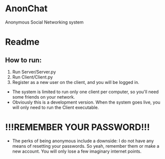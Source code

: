 # AnonChat
Anonymous Social Networking system

# Readme  
## How to run:
1. Run Server/Server.py
2. Run Client/Client.py  
3. Register as a new user on the client, and you will be logged in.  
* The system is limited to run only one client per computer, so you'll need some friends on your network.  
* Obviously this is a development version. When the system goes live, you will only need to run the Client executable.  
# !!!REMEMBER YOUR PASSWORD!!!
* The perks of being anonymous include a downside: I do not have any means of resetting your passwords. So yeah, remember them or make a new account. You will only lose a few imaginary internet points.  
